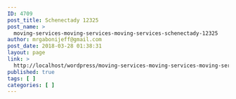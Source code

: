 ```yaml
---
ID: 4709
post_title: Schenectady 12325
post_name: >
  moving-services-moving-services-moving-services-schenectady-12325
author: mrgabonijeff@gmail.com
post_date: 2018-03-28 01:38:31
layout: page
link: >
  http://localhost/wordpress/moving-services-moving-services-moving-services-schenectady-12325/
published: true
tags: [ ]
categories: [ ]
---
```

